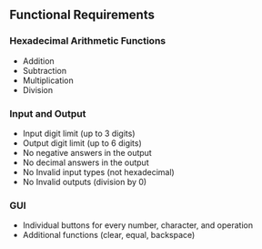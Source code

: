 ## Functional Requirements
### Hexadecimal Arithmetic Functions
- Addition
- Subtraction
- Multiplication
- Division

### Input and Output
- Input digit limit (up to 3 digits)
- Output digit limit (up to 6 digits)
- No negative answers in the output
- No decimal answers in the output
- No Invalid input types (not hexadecimal)
- No Invalid outputs (division by 0)

### GUI
- Individual buttons for every number, character, and operation
- Additional functions (clear, equal, backspace)